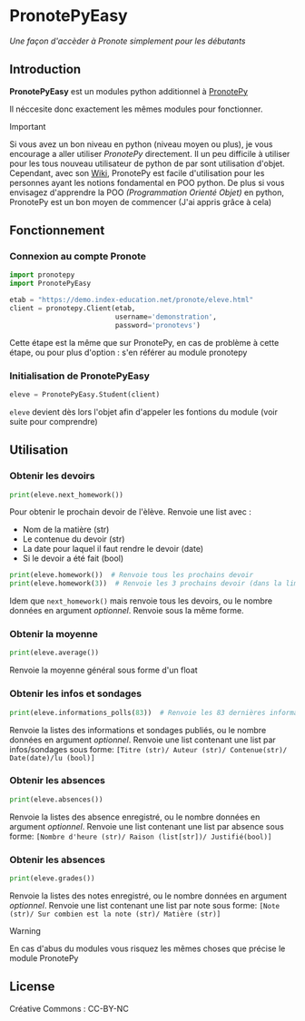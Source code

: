 # PronotePyEasy

*Une façon d'accèder à Pronote simplement pour les débutants*



## Introduction

**PronotePyEasy** est un modules python additionnel à [PronotePy](https://github.com/bain3/pronotepy)

Il néccesite donc exactement les mêmes modules pour fonctionner.

> [!IMPORTANT] 
> Si vous avez un bon niveau en python (niveau moyen ou plus), je vous encourage a aller utiliser *PronotePy* directement.
> Il un peu difficile à utiliser pour les tous nouveau utilisateur de python de par sont utilisation d'objet.
> Cependant, avec son [Wiki](https://pronotepy.readthedocs.io/en/stable/), PronotePy est facile d'utilisation pour les personnes ayant les notions fondamental en POO python. 
> De plus si vous envisagez d'apprendre la POO *(Programmation Orienté Objet)* en python, PronotePy est un bon moyen de commencer (J'ai appris grâce à cela) 

## Fonctionnement

### Connexion au compte Pronote

```python
import pronotepy
import PronotePyEasy

etab = "https://demo.index-education.net/pronote/eleve.html"
client = pronotepy.Client(etab,
                          username='demonstration',
                          password='pronotevs')
```

Cette étape est la même que sur PronotePy, en cas de problème à cette étape, ou pour plus d'option :
s'en référer au module pronotepy

### Initialisation de PronotePyEasy

```python
eleve = PronotePyEasy.Student(client)
```

`eleve` devient dès lors l'objet afin d'appeler les fontions du module (voir suite pour comprendre)

## Utilisation

### Obtenir les devoirs

```python
print(eleve.next_homework())
```

Pour obtenir le prochain devoir de l'èlève.
Renvoie une list avec :
- Nom de la matière (str)
- Le contenue du devoir (str)
- La date pour laquel il faut rendre le devoir (date)
- Si le devoir a été fait (bool)

```python
print(eleve.homework())  # Renvoie tous les prochains devoir
print(eleve.homework(3))  # Renvoie les 3 prochains devoir (dans la limites des prochains devoirs)
```

Idem que `next_homework()` mais renvoie tous les devoirs, ou le nombre données en argument *optionnel*.
Renvoie sous la même forme.

### Obtenir la moyenne

```python
print(eleve.average())
```

Renvoie la moyenne général sous forme d'un float

### Obtenir les infos et sondages

```python
print(eleve.informations_polls(83))  # Renvoie les 83 dernières informations/sondages (dans la limites des infos etc...)
```

Renvoie la listes des informations et sondages publiés, ou le nombre données en argument *optionnel*.
Renvoie une list contenant une list par infos/sondages sous forme:
`[Titre (str)/ Auteur (str)/ Contenue(str)/ Date(date)/lu (bool)]`

### Obtenir les absences

```python
print(eleve.absences())
```

Renvoie la listes des absence enregistré, ou le nombre données en argument *optionnel*.
Renvoie une list contenant une list par absence sous forme:
`[Nombre d'heure (str)/ Raison (list[str])/ Justifié(bool)]`

### Obtenir les absences

```python
print(eleve.grades())
```

Renvoie la listes des notes enregistré, ou le nombre données en argument *optionnel*.
Renvoie une list contenant une list par note sous forme:
`[Note (str)/ Sur combien est la note (str)/ Matière (str)]`

> [!WARNING]
> En cas d'abus du modules vous risquez les mêmes choses que précise le module PronotePy

## License

Créative Commons : CC-BY-NC